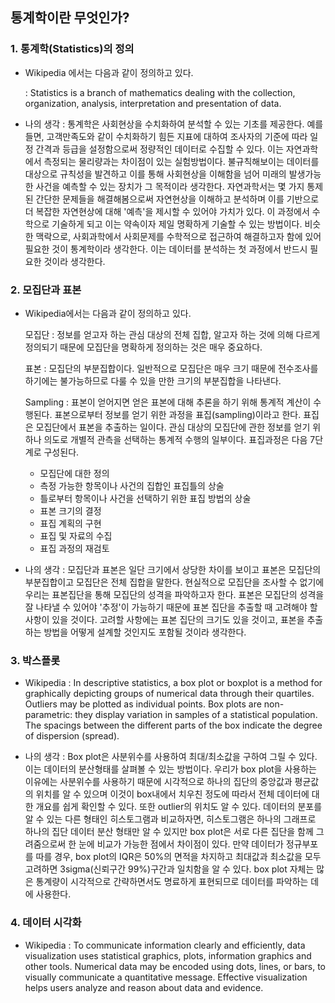 ## 통계학이란 무엇인가?
### 1. 통계학(Statistics)의 정의

- Wikipedia 에서는 다음과 같이 정의하고 있다.

  : Statistics is a branch of mathematics dealing with the collection, organization, analysis, interpretation and presentation of data.
  
  
- 나의 생각 : 통계학은 사회현상을 수치화하여 분석할 수 있는 기초를 제공한다. 예를 들면, 고객만족도와 같이 수치화하기 힘든 지표에 대하여 조사자의 기준에 따라 일정 간격과 등급을 설정함으로써 정량적인 데이터로 수집할 수 있다. 이는 자연과학에서 측정되는 물리량과는 차이점이 있는 실험방법이다. 불규칙해보이는 데이터를 대상으로 규칙성을 발견하고 이를 통해 사회현상을 이해함을 넘어 미래의 발생가능한 사건을 예측할 수 있는 장치가 그 목적이라 생각한다. 자연과학서는 몇 가지 통제된 간단한 문제들을 해결해봄으로써 자연현상을 이해하고 분석하며 이를 기반으로 더 복잡한 자연현상에 대해 '예측'을 제시할 수 있어야 가치가 있다. 이 과정에서 수학으로 기술하게 되고 이는 약속이자 제일 명확하게 기술할 수 있는 방법이다. 비슷한 맥락으로, 사회과학에서 사회문제를 수학적으로 접근하여 해결하고자 함에 있어 필요한 것이 통계학이라 생각한다. 이는 데이터를 분석하는 첫 과정에서 반드시 필요한 것이라 생각한다.


### 2. 모집단과 표본

- Wikipedia에서는 다음과 같이 정의하고 있다.

  모집단 : 정보를 얻고자 하는 관심 대상의 전체 집합, 알고자 하는 것에 의해 다르게 정의되기 때문에 모집단을 명확하게 정의하는 것은 매우 중요하다.
  
  표본 : 모집단의 부분집합이다. 일반적으로 모집단은 매우 크기 때문에 전수조사를 하기에는 불가능하므로 다룰 수 있을 만한 크기의 부분집합을 나타낸다.
  
  Sampling : 표본이 얻어지면 얻은 표본에 대해 추론을 하기 위해 통계적 계산이 수행된다. 표본으로부터 정보를 얻기 위한 과정을 표집(sampling)이라고 한다. 표집은 모집단에서 표본을 추출하는 일이다. 관심 대상의 모집단에 관한 정보를 얻기 위하나 의도로 개별적 관측을 선택하는 통계적 수행의 일부이다.
  표집과정은 다음 7단계로 구성된다.
  - 모집단에 대한 정의
  - 측정 가능한 항목이나 사건의 집합인 표집틀의 상술
  - 틀로부터 항목이나 사건을 선택하기 위한 표집 방법의 상술
  - 표본 크기의 결정
  - 표집 계획의 구현
  - 표집 및 자료의 수집
  - 표집 과정의 재검토
  
- 나의 생각 : 모집단과 표본은 일단 크기에서 상당한 차이를 보이고 표본은 모집단의 부분집합이고 모집단은 전체 집합을 말한다. 현실적으로 모집단을 조사할 수 없기에 우리는 표본집단을 통해 모집단의 성격을 파악하고자 한다. 표본은 모집단의 성격을 잘 나타낼 수 있어야 '추정'이 가능하기 때문에 표본 집단을 추출할 때 고려해야 할 사항이 있을 것이다. 고려할 사항에는 표본 집단의 크기도 있을 것이고, 표본을 추출하는 방법을 어떻게 설계할 것인지도 포함될 것이라 생각한다. 

### 3. 박스플롯

- Wikipedia : In descriptive statistics, a box plot or boxplot is a method for graphically depicting groups of numerical data through their quartiles. Outliers may be plotted as individual points. Box plots are non-parametric: they display variation in samples of a statistical population. The spacings between the different parts of the box indicate the degree of dispersion (spread). 

- 나의 생각 : Box plot은 사분위수를 사용하여 최대/최소값을 구하여 그릴 수 있다. 이는 데이터의 분산형태를 살펴볼 수 있는 방법이다. 우리가 box plot을 사용하는 이유에는 사분위수를 사용하기 때문에 시각적으로 하나의 집단의 중앙값과 평균값의 위치를 알 수 있으며 이것이 box내에서 치우친 정도에 따라서 전체 데이터에 대한 개요를 쉽게 확인할 수 있다. 또한 outlier의 위치도 알 수 있다. 데이터의 분포를 알 수 있는 다른 형태인 히스토그램과 비교하자면, 히스토그램은 하나의 그래프로 하나의 집단 데이터 분산 형태만 알 수 있지만 box plot은 서로 다른 집단을 함께 그려줌으로써 한 눈에 비교가 가능한 점에서 차이점이 있다. 만약 데이터가 정규부포를 따를 경우, box plot의 IQR은 50%의 면적을 차지하고 최대값과 최소값을 모두 고려하면 3sigma(신뢰구간 99%)구간과 일치함을 알 수 있다. box plot 자체는 많은 통계량이 시각적으로 간략하면서도 명료하게 표현되므로 데이터를 파악하는 데에 사용한다.


### 4. 데이터 시각화

- Wikipedia : To communicate information clearly and efficiently, data visualization uses statistical graphics, plots, information graphics and other tools. Numerical data may be encoded using dots, lines, or bars, to visually communicate a quantitative message. Effective visualization helps users analyze and reason about data and evidence.
